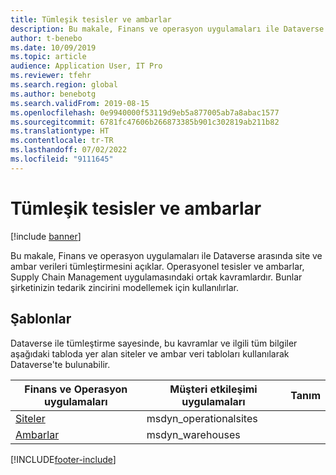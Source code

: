 ```yaml
---
title: Tümleşik tesisler ve ambarlar
description: Bu makale, Finans ve operasyon uygulamaları ile Dataverse arasında site ve ambar verileri tümleştirmesini açıklar.
author: t-benebo
ms.date: 10/09/2019
ms.topic: article
audience: Application User, IT Pro
ms.reviewer: tfehr
ms.search.region: global
ms.author: benebotg
ms.search.validFrom: 2019-08-15
ms.openlocfilehash: 0e9940000f53119d9eb5a877005ab7a8abac1577
ms.sourcegitcommit: 6781fc47606b266873385b901c302819ab211b82
ms.translationtype: HT
ms.contentlocale: tr-TR
ms.lasthandoff: 07/02/2022
ms.locfileid: "9111645"
---
```

# <a name="integrated-sites-and-warehouses"></a>Tümleşik tesisler ve ambarlar

[!include [banner](../../includes/banner.md)]



Bu makale, Finans ve operasyon uygulamaları ile Dataverse arasında site ve ambar verileri tümleştirmesini açıklar. Operasyonel tesisler ve ambarlar, Supply Chain Management uygulamasındaki ortak kavramlardır. Bunlar şirketinizin tedarik zincirini modellemek için kullanılırlar.

## <a name="templates"></a>Şablonlar

Dataverse ile tümleştirme sayesinde, bu kavramlar ve ilgili tüm bilgiler aşağıdaki tabloda yer alan siteler ve ambar veri tabloları kullanılarak Dataverse'te bulunabilir.

Finans ve Operasyon uygulamaları | Müşteri etkileşimi uygulamaları     | Tanım
--------------------------|---------------------------|---
[Siteler](mapping-reference.md#156) | msdyn_operationalsites | |
[Ambarlar](mapping-reference.md#204) | msdyn_warehouses | |

[!INCLUDE[footer-include](../../../../includes/footer-banner.md)]

